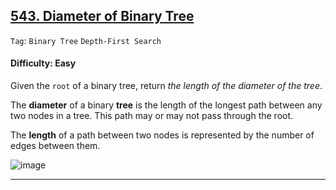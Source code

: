 ## [543. Diameter of Binary Tree](https://leetcode.com/problems/diameter-of-binary-tree)

```Tag```: ```Binary Tree``` ```Depth-First Search```

#### Difficulty: Easy

Given the ```root``` of a binary tree, return _the length of the diameter of the tree_.

The __diameter__ of a binary __tree__ is the length of the longest path between any two nodes in a tree. This path may or may not pass through the root.

The __length__ of a path between two nodes is represented by the number of edges between them.

![image](https://github.com/quananhle/Python/assets/35042430/3669e5f3-7433-4abc-b2bc-df275834ad92)

---

